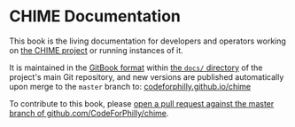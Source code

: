 # CHIME Documentation

This book is the living documentation for developers and operators working on [the CHIME project](https://github.com/CodeForPhilly/chime) or running instances of it.

It is maintained in the [GitBook format](https://gitbookio.gitbooks.io/docs-toolchain/structure.html) within [the `docs/` directory](https://github.com/CodeForPhilly/chime/tree/master/docs) of the project's main Git repository, and new versions are published automatically upon merge to the `master` branch to: [codeforphilly.github.io/chime](https://codeforphilly.github.io/chime)

To contribute to this book, please [open a pull request against the master branch of github.com/CodeForPhilly/chime](https://github.com/CodeForPhilly/chime/compare/master).
